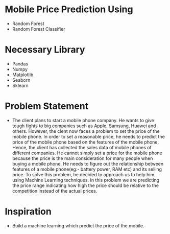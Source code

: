 # Mobile Price Prediction Using

- Random Forest
- Random Forest Classifier

# Necessary Library

- Pandas
- Numpy
- Matplotlib
- Seaborn
- Sklearn

# Problem Statement

 - The client plans to start a mobile phone company. He wants to give tough fights to big companies such as Apple, Samsung, Huawei and others. However, the cient now faces a problem to set the price of the mobile phone.
In order to set a reasonable price, he needs to predict the price of the mobile phone based on the features of the mobile phone. Hence, the client has collected the sales data of mobile phones of different companies. He cannot simply set a price for the mobile phone because the price is the main consideration for many people when buying a mobile phone. He needs to figure out the relationship between features of a mobile phone(eg:- battery power, RAM etc) and its selling price.
To solve this problem, he decided to approach us to help him using Machine Learning techniques. In this problem we are predicting the price range indicating how high the price should be relative to the competition instead of the actual prices.

# Inspiration

- Build a machine learning which predict the price of the mobile.
